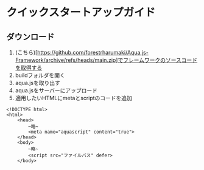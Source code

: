 # クイックスタートアップガイド
## ダウンロード
1. (こちら)[https://github.com/forestrharumaki/Aqua.js-Framework/archive/refs/heads/main.zip]でフレームワークのソースコードを取得する
2. buildフォルダを開く
3. aqua.jsを取り出す
4. aqua.jsをサーバーにアップロード
5. 適用したいHTMLにmetaとscriptのコードを追加
```html:example
<!DOCTYPE html>
<html>
    <head>
        ~略~
        <meta name="aquascript" content="true">
    </head>
    <body>
        ~略~
        <script src="ファイルパス" defer>
    </body>
```